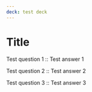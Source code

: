 ```yaml
---
deck: test deck
---
```


# Title

Test question 1 :: Test answer 1

Test question 2 :: Test answer 2

Test question 3 :: Test answer 3
